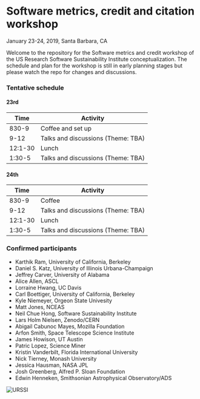 # Software metrics, credit and citation workshop

January 23-24, 2019, Santa Barbara, CA

Welcome to the repository for the Software metrics and credit workshop of the US Research Software Sustainability Institute conceptualization. The schedule and plan for the workshop is still in early planning stages but please watch the repo for changes and discussions.

### Tentative schedule

#### 23rd

| Time    | Activity                           |
|---------|------------------------------------|
| 830-9   | Coffee and set up                  |
| 9-12    | Talks and discussions (Theme: TBA) |
| 12:1-30 | Lunch                              |
| 1:30-5  | Talks and discussions (Theme: TBA) |

#### 24th

| Time    | Activity                           |
|---------|------------------------------------|
| 830-9   | Coffee                 |
| 9-12    | Talks and discussions (Theme: TBA) |
| 12:1-30 | Lunch                              |
| 1:30-5  | Talks and discussions (Theme: TBA) |


### Confirmed participants

- Karthik Ram, University of California, Berkeley
- Daniel S. Katz, University of Illinois Urbana-Champaign
- Jeffrey Carver, University of Alabama
- Alice Allen, ASCL
- Lorraine Hwang, UC Davis
- Carl Boettiger, University of California, Berkeley
- Kyle Niemeyer, Orgeon State Univesity
- Matt Jones, NCEAS
- Neil Chue Hong, Software Sustainability Institute
- Lars Holm Nielsen, Zenodo/CERN
- Abigail Cabunoc Mayes, Mozilla Foundation
- Arfon Smith, Space Telescope Science Institute
- James Howison, UT Austin
- Patric Lopez, Science Miner
- Kristin Vanderbilt, Florida International University
- Nick Tierney, Monash University
- Jessica Hausman, NASA JPL
- Josh Greenberg, Alfred P. Sloan Foundation
- Edwin Henneken, Smithsonian Astrophysical Observatory/ADS


![URSSI](https://i.imgur.com/wY1qvuE.png)
